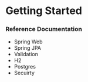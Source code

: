 # Getting Started

### Reference Documentation
- Spring Web
- Spring JPA
- Validation
- H2
- Postgres
- Secuirty